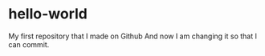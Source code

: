 hello-world
===========

My first repository that I made on Github
And now I am changing it so that I can commit.

